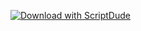 [![Download with ScriptDude](https://scriptdu.de/download.svg)](https://scriptdu.de/?name=Where%20is%20Webb&source=https%3A%2F%2Fraw.githubusercontent.com%2Fjonasmanuel%2FWhereIsWebbWidget%2Fmain%2FWhere%2520Is%2520Webb.js&docs=https%3A%2F%2Fgithub.com%2Fjonasmanuel%2FWhereIsWebbWidget#generator)
